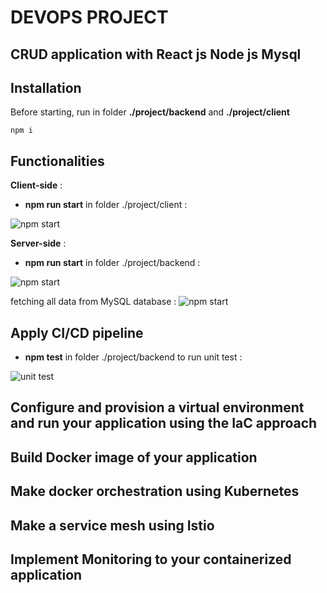 # DEVOPS PROJECT

## CRUD application with React js Node js Mysql 



## Installation

Before starting, run in folder **./project/backend** and **./project/client**
```
npm i
```


## Functionalities
**Client-side** :

- **npm run start** in folder ./project/client :

![npm start](https://i.ibb.co/d7Zx7xk/Capture-d-cran-2023-12-28-014840.png)

**Server-side** :

- **npm run start** in folder ./project/backend :

![npm start](https://i.ibb.co/prj4cGF/Capture-d-cran-2023-12-28-014352.png)

fetching all data from MySQL database :
![npm start](https://i.ibb.co/6DyV733/Capture-d-cran-2023-12-28-014438.png)

## Apply CI/CD pipeline

- **npm test** in folder ./project/backend to run unit test :

![unit test](https://i.ibb.co/jf8rpCP/Capture-d-cran-2023-12-27-210056.png)

## Configure and provision a virtual environment and run your application using the IaC approach



## Build Docker image of your application

## Make docker orchestration using Kubernetes

## Make a service mesh using Istio

## Implement Monitoring to your containerized application